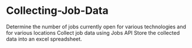 # Collecting-Job-Data
Determine the number of jobs currently open for various technologies and for various locations
Collect job data using Jobs API
Store the collected data into an excel spreadsheet.
